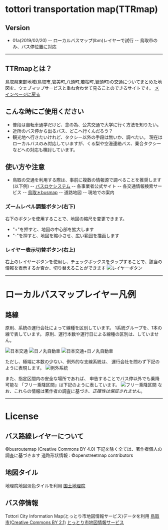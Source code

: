 
# tottori transportation map(TTRmap)
## Version

- 01a(2019/02/20)
-- ローカルバスマップ(lbm)レイヤーで試行
-- 鳥取市のみ、バス停位置に対応

---


## TTRmapとは？
鳥取県東部地域(鳥取市,岩美町,八頭町,若桜町,智頭町)の交通についてまとめた地図を、ウェブマップサービスと重ね合わせて見ることのできるサイトです。
[メインページに戻る](busroutemap.github.io/ttrmap)

## こんな時にご使用ください
- 普段は自転車通学だけど、念の為、公共交通で大学に行く方法を知りたい。
- 近所のバス停から出るバス、どこへ行くんだろう？
- 観光地へ行きたいけれど、タクシー以外の手段は無いか、調べたい。
現在はローカルバスのみ対応していますが、くる梨や空港連絡バス、乗合タクシーなどへの対応も検討しています。

## 使い方や注意
- 鳥取の交通を利用する際は、事前に複数の情報源で調べることを推奨します(以下例)
-- [バスロケシステム](ikisaki.jp)
-- 各事業者公式サイト
-- 各交通情報検索サービス
-- [鳥取＊busmap](busroutemap.github.io/tottori)
-- 道路地図
-- 現地での案内

### ズームレベル調整ボタン(右下)
右下のボタンを使用することで、地図の縮尺を変更できます。
- "+"を押すと、地図の中心部を拡大します
- "-"を押すと、地図を縮小させ、広い範囲を描画します

### レイヤー表示切替ボタン(右上)
右上のレイヤーボタンを使用し、チェックボックスをタップすることで、該当の情報を表示するか否か、切り替えることができます
![レイヤーボタン](リンク)

---

# ローカルバスマップレイヤー凡例
## 路線
原則、系統の運行会社によって線種を区別しています。
1系統グループを、1本の線で表しています。
原則、運行本数や運行日による線種の区別は、していません。

![日本交通](リンク)
![日ノ丸自動車](リンク)
![日本交通+日ノ丸自動車](リンク)

ただし、極端に本数の少ない、例外的な支線系統は、
運行会社を問わず下記のように表現します。
![例外系統](リンク)

また、指定区間内の安全な場所であれば、
申告することでバス停以外でも乗降可能な
「フリー乗降区間」は下記のように表しています。
![フリー乗降区間](リンク)
なお、これらの情報は著作者の調査に基づき、*正確性は保証されません*。

---

# License

## バス路線レイヤーについて
©busroutemap (Creative Commons BY 4.0)
下記を除く全ては、著作者個人の調査に基づきます
道路形状情報 : ©openstreetmap contributors

## 地図タイル
地理院地図淡色タイルを利用
[国土地理院](https://maps.gsi.go.jp/development/ichiran.html)

## バス停情報
Tottori City Information Map(とっとり市地図情報サービス)データを利用
[鳥取市(Creative Commons BY 2.1)](https://www.city.tottori.lg.jp)
[とっとり市地図情報サービス](https://gis.city.tottori.lg.jp/webgis/?p=1)
